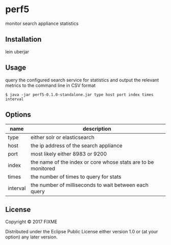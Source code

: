 # perf5

monitor search appliance statistics

## Installation

lein uberjar

## Usage

query the configured search service for statistics 
and output the relevant metrics to the command line in CSV format

    $ java -jar perf5-0.1.0-standalone.jar type host port index times interval

## Options

|name|description|
|---|---|
|type|either solr or elasticsearch|
|host|the ip address of the search appliance|
|port|most likely either 8983 or 9200|
|index|the name of the index or core whose stats are to be monitored|
|times|the number of times to query for stats|
|interval|the number of milliseconds to wait between each query|

## License

Copyright © 2017 FIXME

Distributed under the Eclipse Public License either version 1.0 or (at
your option) any later version.
